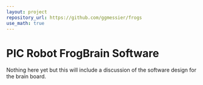 ```yaml
---
layout: project
repository_url: https://github.com/ggmessier/frogs
use_math: true
---
```

# PIC Robot FrogBrain Software

Nothing here yet but this will include a discussion of the software design for the brain board.



